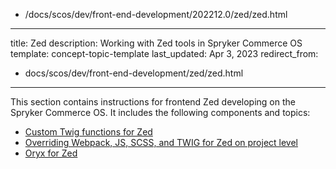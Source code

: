   - /docs/scos/dev/front-end-development/202212.0/zed/zed.html
---
title: Zed
description: Working with Zed tools in Spryker Commerce OS
template: concept-topic-template
last_updated: Apr 3, 2023
redirect_from:
  - docs/scos/dev/front-end-development/zed/zed.html
---

This section contains instructions for frontend Zed developing on the Spryker Commerce OS. It includes the following components and topics:

- [Custom Twig functions for Zed](/docs/scos/dev/front-end-development/{{page.version}}/zed/custom-twig-functions-for-zed.html)
- [Overriding Webpack, JS, SCSS, and TWIG for Zed on project level](/docs/scos/dev/front-end-development/{{page.version}}/zed/overriding-webpack-js-scss-for-zed-on-project-level.html)
- [Oryx for Zed](/docs/scos/dev/front-end-development/{{page.version}}/zed/oryx-for-zed.html)

